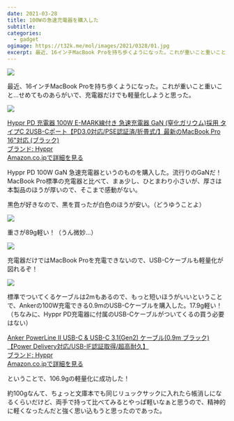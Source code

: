 ```yaml
---
date: 2021-03-28
title: 100Wの急速充電器を購入した
subtitle: 
categories:
  - gadget
ogimage: https://t32k.me/mol/images/2021/0328/01.jpg
excerpt: 最近、16インチMacBook Proを持ち歩くようになった。これが重いこと重いこと...せめてものあらがいで、充電器だけでも軽量化しようと思った。
---
```


![](/mol/images/2021/0328/00.jpg)

最近、16インチMacBook Proを持ち歩くようになった。これが重いこと重いこと...せめてものあらがいで、充電器だけでも軽量化しようと思った。

![](/mol/images/2021/0328/01.jpg)

<div class="__media"><a href="https://www.amazon.co.jp/gp/product/B07FSM5LKW/?tag=warikiru-22" target="_blank" rel="noopener">
<img src="https://images-na.ssl-images-amazon.com/images/I/71G4xbMW5aL._AC_SL1500_.jpg" alt="" class="__media__image">
<div class="__media__body">
    <div>Hyppr PD 充電器 100W E-MARK線付き 急速充電器 GaN (窒化ガリウム)採用 タイプC 2USB-Cポート【PD3.0対応/PSE認証済/折畳式/】最新のMacBook Pro 16"対応 (ブラック)</div>
    <div class="__media__text">ブランド: Hyppr</div>
    <div>Amazon.co.jpで詳細を見る</div>
</div>
</a></div>

Hyppr PD 100W GaN 急速充電器というのものを購入した。流行りのGaNだ！ MacBook Pro標準の充電器と比べて、まぁ少し、ひとまわり小さいが、厚さは本製品のほうが厚いので、そこまで感動がない。

黒色が好きなので、黒を買ったが白色のほうが安い。（どうゆうことよ）

![](/mol/images/2021/0328/02.jpg)

重さが89g軽い！（うん微妙...）

![](/mol/images/2021/0328/03.jpg)

充電器だけではMacBook Proを充電できないので、USB-Cケーブルも軽量化が図れるぞ！

![](/mol/images/2021/0328/04.jpg)

標準でついてくるケーブルは2mもあるので、もっと短いほうがいいということで、Ankerの100W充電できる0.9mのUSB-Cケーブルを購入した。17.9g軽い！（ちなみに、Hyppr PD充電器に付属のUSB-Cケーブルがついてくるの買う必要はない）

<div class="__media"><a href="https://www.amazon.co.jp/gp/product/B072JYDQ7N/?tag=warikiru-22" target="_blank" rel="noopener">
<img src="https://images-na.ssl-images-amazon.com/images/I/51Lw0-1QYnL._AC_SL1200_.jpg" alt="" class="__media__image">
<div class="__media__body">
    <div>Anker PowerLine II USB-C & USB-C 3.1(Gen2) ケーブル(0.9m ブラック)【Power Delivery対応/USB-IF認証取得/超高耐久】</div>
    <div class="__media__text">ブランド: Hyppr</div>
    <div>Amazon.co.jpで詳細を見る</div>
</div>
</a></div>

ということで、106.9gの軽量化に成功した！

約100gなんて、ちょっと文庫本でも同じリュックサックに入れたら帳消しになるくらいだけど、両手で持って比べてみるとやっぱ軽いなぁと思うので、精神的に軽くなったんだと強く思い込もうと思ったのであった。




